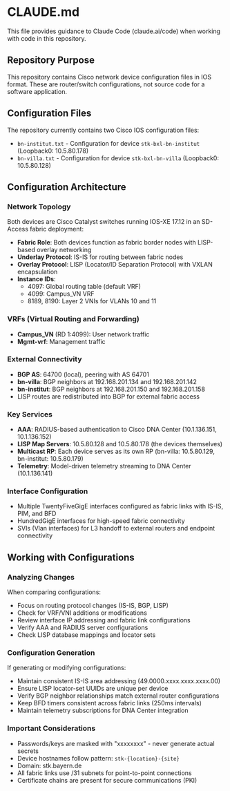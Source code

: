 # CLAUDE.md

This file provides guidance to Claude Code (claude.ai/code) when working with code in this repository.

## Repository Purpose

This repository contains Cisco network device configuration files in IOS format. These are router/switch configurations, not source code for a software application.

## Configuration Files

The repository currently contains two Cisco IOS configuration files:
- `bn-institut.txt` - Configuration for device `stk-bxl-bn-institut` (Loopback0: 10.5.80.178)
- `bn-villa.txt` - Configuration for device `stk-bxl-bn-villa` (Loopback0: 10.5.80.128)

## Configuration Architecture

### Network Topology
Both devices are Cisco Catalyst switches running IOS-XE 17.12 in an SD-Access fabric deployment:

- **Fabric Role**: Both devices function as fabric border nodes with LISP-based overlay networking
- **Underlay Protocol**: IS-IS for routing between fabric nodes
- **Overlay Protocol**: LISP (Locator/ID Separation Protocol) with VXLAN encapsulation
- **Instance IDs**:
  - 4097: Global routing table (default VRF)
  - 4099: Campus_VN VRF
  - 8189, 8190: Layer 2 VNIs for VLANs 10 and 11

### VRFs (Virtual Routing and Forwarding)
- **Campus_VN** (RD 1:4099): User network traffic
- **Mgmt-vrf**: Management traffic

### External Connectivity
- **BGP AS**: 64700 (local), peering with AS 64701
- **bn-villa**: BGP neighbors at 192.168.201.134 and 192.168.201.142
- **bn-institut**: BGP neighbors at 192.168.201.150 and 192.168.201.158
- LISP routes are redistributed into BGP for external fabric access

### Key Services
- **AAA**: RADIUS-based authentication to Cisco DNA Center (10.1.136.151, 10.1.136.152)
- **LISP Map Servers**: 10.5.80.128 and 10.5.80.178 (the devices themselves)
- **Multicast RP**: Each device serves as its own RP (bn-villa: 10.5.80.129, bn-institut: 10.5.80.179)
- **Telemetry**: Model-driven telemetry streaming to DNA Center (10.1.136.141)

### Interface Configuration
- Multiple TwentyFiveGigE interfaces configured as fabric links with IS-IS, PIM, and BFD
- HundredGigE interfaces for high-speed fabric connectivity
- SVIs (Vlan interfaces) for L3 handoff to external routers and endpoint connectivity

## Working with Configurations

### Analyzing Changes
When comparing configurations:
- Focus on routing protocol changes (IS-IS, BGP, LISP)
- Check for VRF/VNI additions or modifications
- Review interface IP addressing and fabric link configurations
- Verify AAA and RADIUS server configurations
- Check LISP database mappings and locator sets

### Configuration Generation
If generating or modifying configurations:
- Maintain consistent IS-IS area addressing (49.0000.xxxx.xxxx.xxxx.00)
- Ensure LISP locator-set UUIDs are unique per device
- Verify BGP neighbor relationships match external router configurations
- Keep BFD timers consistent across fabric links (250ms intervals)
- Maintain telemetry subscriptions for DNA Center integration

### Important Considerations
- Passwords/keys are masked with "xxxxxxxx" - never generate actual secrets
- Device hostnames follow pattern: `stk-{location}-{site}`
- Domain: stk.bayern.de
- All fabric links use /31 subnets for point-to-point connections
- Certificate chains are present for secure communications (PKI)

